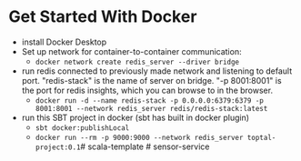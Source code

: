 # Get Started With Docker

- install Docker Desktop 
- Set up network for container-to-container communication:
  - ```docker network create redis_server --driver bridge```
- run redis connected to previously made network and listening to default port. "redis-stack" is the name of server on bridge. "-p 8001:8001" is the port for redis insights, which you can browse to in the browser.
  - ```docker run -d --name redis-stack -p 0.0.0.0:6379:6379 -p 8001:8001 --network redis_server redis/redis-stack:latest```
- run this SBT project in docker (sbt has built in docker plugin)
  - ```sbt docker:publishLocal```
  - ```docker run --rm -p 9000:9000 --network redis_server toptal-project:0.1```#   s c a l a - t e m p l a t e 
#   s e n s o r - s e r v i c e  
 
